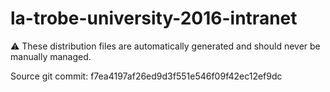 # la-trobe-university-2016-intranet

:warning: These distribution files are automatically generated and should never be manually managed.

Source git commit: f7ea4197af26ed9d3f551e546f09f42ec12ef9dc
